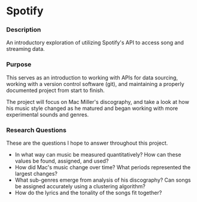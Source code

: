 # Spotify

### Description

An introductory exploration of utilizing Spotify's API to access song and streaming data.

### Purpose

This serves as an introduction to working with APIs for data sourcing, working with a version control software (git), and maintaining a properly documented project from start to finish.

The project will focus on Mac Miller's discography, and take a look at how his music style changed as he matured and began working with more experimental sounds and genres. 

### Research Questions

These are the questions I hope to answer throughout this project.

- In what way can music be measured quantitatively? How can these values be found, assigned, and used?
- How did Mac's music change over time? What periods represented the largest changes?
- What sub-genres emerge from analysis of his discography? Can songs be assigned accurately using a clustering algorithm?
- How do the lyrics and the tonality of the songs fit together?

